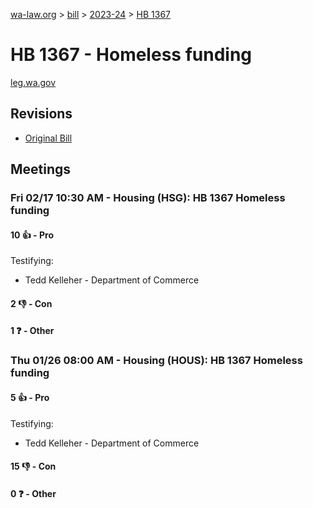 [wa-law.org](/) > [bill](/bill/) > [2023-24](/bill/2023-24/) > [HB 1367](/bill/2023-24/hb/1367/)

# HB 1367 - Homeless funding
[leg.wa.gov](https://app.leg.wa.gov/billsummary?BillNumber=1367&Year=2023&Initiative=false)

## Revisions
* [Original Bill](1/)

## Meetings
### Fri 02/17 10:30 AM - Housing (HSG): HB 1367 Homeless funding
#### 10 👍 - Pro
Testifying:
* Tedd Kelleher - Department of Commerce

#### 2 👎 - Con

#### 1 ❓ - Other

### Thu 01/26 08:00 AM - Housing (HOUS): HB 1367 Homeless funding
#### 5 👍 - Pro
Testifying:
* Tedd Kelleher - Department of Commerce

#### 15 👎 - Con

#### 0 ❓ - Other
